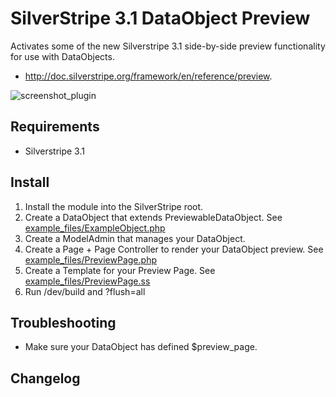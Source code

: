 # SilverStripe 3.1 DataObject Preview

Activates some of the new Silverstripe 3.1 side-by-side preview functionality for use with DataObjects. 

- http://doc.silverstripe.org/framework/en/reference/preview.

![screenshot_plugin](https://cloud.githubusercontent.com/assets/247139/4880595/5eb2c5ac-633d-11e4-86c0-c207d85f7be9.jpg)

## Requirements

- Silverstripe 3.1

## Install

1. Install the module into the SilverStripe root.
2. Create a DataObject that extends PreviewableDataObject. See  [example_files/ExampleObject.php](https://github.com/jotham/silverstripe-dataobject-preview/blob/master/example_files/ExampleObject.php)
3. Create a ModelAdmin that manages your DataObject.
4. Create a Page + Page Controller to render your DataObject preview. See  [example_files/PreviewPage.php](https://github.com/jotham/silverstripe-dataobject-preview/blob/master/example_files/PreviewPage.php)
5. Create a Template for your Preview Page. See  [example_files/PreviewPage.ss](https://github.com/jotham/silverstripe-dataobject-preview/blob/master/example_files/PreviewPage.ss)
6. Run /dev/build and ?flush=all

## Troubleshooting

- Make sure your DataObject has defined $preview_page.

## Changelog

